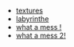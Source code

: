 
* [textures](./demoVR_texture.html)
* [labyrinthe](./labyrinthe.html)
* [what a mess !](./what_a_mess.html)
* [what a mess 2!](./what_a_mess_2.html)




